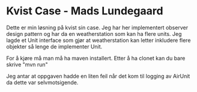 <h1>Kvist Case - Mads Lundegaard</h1>

<p>Dette er min løsning på kvist sin case. Jeg har her implementert observer design pattern og har da en weatherstation som kan ha flere units. Jeg lagde et Unit interface som gjør at weatherstation kan letter inkludere flere objekter så lenge de implementer Unit.</p>
<p> For å kjøre må man må ha maven installert. Etter å ha clonet kan du bare skrive "mvn run"</p>


<p>Jeg antar at oppgaven hadde en liten feil når det kom til logging av AirUnit da dette var selvmotsigende.</p>